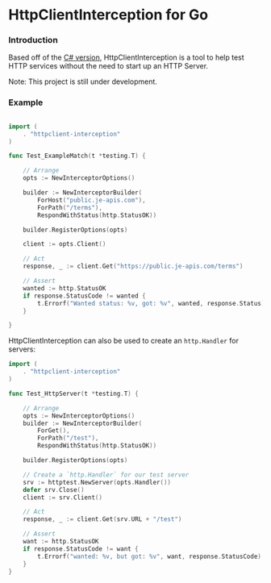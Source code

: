 # HttpClientInterception for Go

### Introduction

Based off of the [C# version](https://github.com/justeat/httpclient-interception), HttpClientInterception is a tool to help test HTTP services without the need to start up an HTTP Server.

Note: This project is still under development.

### Example

```go

import (
    . "httpclient-interception"
)

func Test_ExampleMatch(t *testing.T) {

    // Arrange
    opts := NewInterceptorOptions()

    builder := NewInterceptorBuilder(
        ForHost("public.je-apis.com"),
        ForPath("/terms"),
        RespondWithStatus(http.StatusOK))

    builder.RegisterOptions(opts)

    client := opts.Client()

    // Act
    response, _ := client.Get("https://public.je-apis.com/terms")

    // Assert
    wanted := http.StatusOK
    if response.StatusCode != wanted {
        t.Errorf("Wanted status: %v, got: %v", wanted, response.Status)
    }

}

```

HttpClientInterception can also be used to create an `http.Handler` for servers:

```go
import (
    . "httpclient-interception"
)

func Test_HttpServer(t *testing.T) {

	// Arrange
	opts := NewInterceptorOptions()
	builder := NewInterceptorBuilder(
		ForGet(),
		ForPath("/test"),
		RespondWithStatus(http.StatusOK))

	builder.RegisterOptions(opts)

	// Create a `http.Handler` for our test server
	srv := httptest.NewServer(opts.Handler())
	defer srv.Close()
	client := srv.Client()

	// Act
	response, _ := client.Get(srv.URL + "/test")

	// Assert 
    want := http.StatusOK
	if response.StatusCode != want {
		t.Errorf("wanted: %v, but got: %v", want, response.StatusCode)
	}
}
```
